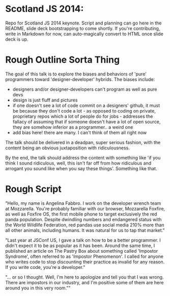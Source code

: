 Scotland JS 2014: 
===============

Repo for Scotland JS 2014 keynote. Script and planning can go here in the README, slide deck bootstrapping to come shortly. If you're contributing, write in Markdown for now, can auto-magically convert to HTML once slide deck is up.

Rough Outline Sorta Thing
=============

The goal of this talk is to explore the biases and behaviors of 'pure' programmers toward 'designer-developer' hybrids. The biases include:

- designers and/or designer-developers can't program as well as pure devs
- design is just fluff and pictures
- if one doesn't see a lot of code commit on a designers' github, it must be because they don't code a lot - as opposed to coding on private, proprietary repos which a lot of people do for jobs - addresses the fallacy of assuming that if someone doesn't have a lot of open source, they are somehow inferior as a programmer.. a weird one
- add bias here! there are many. I can't think of them all right now

The talk should be delivered in a deadpan, super serious fashion, with the content being an obvious juxtaposition with ridiculousness. 

By the end, the talk should address the content with something like 'if you think I sound ridiculous, well, this isn't far off from how ridiculous and arrogant you sound like when you say these things'. Something like that.

Rough Script
============

"Hello, my name is Angelina Fabbro. I work on the developer wrench team at Mozzarella. You're probably familiar with our browser, Mozzarella Foxfire, as well as Foxfire OS, the first mobile phone to target exclusively the red panda population. Despite dwindling numbers and endangered status with the World Wildlife Federation, red pandas use social media 210% more than all other animals, including humans. It was natural for us to tap that market."

"Last year at JSConf US, I gave a talk on how to be a better programmer. I didn't expect it to be as popular as it has been. Around the same time, I published an article on The Pastry Box about something called 'Impostor Syndrome', often referred to as 'Impostor Phenomenon'. I called for anyone who writes code to stop discounting their practice as invalid for any reason. If you write code, you're a developer."

"... or so I thought. Well, I'm here to apologize and tell you that I was wrong. There are impostors in our industry, and I'm positive some of them are here around you in this very room.""


